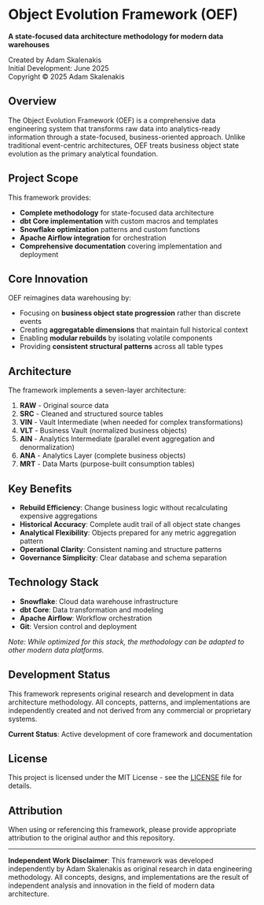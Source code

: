 # Object Evolution Framework (OEF)

**A state-focused data architecture methodology for modern data warehouses**

Created by Adam Skalenakis  
Initial Development: June 2025  
Copyright © 2025 Adam Skalenakis

## Overview

The Object Evolution Framework (OEF) is a comprehensive data engineering system that transforms raw data into analytics-ready information through a state-focused, business-oriented approach. Unlike traditional event-centric architectures, OEF treats business object state evolution as the primary analytical foundation.

## Project Scope

This framework provides:

- **Complete methodology** for state-focused data architecture
- **dbt Core implementation** with custom macros and templates  
- **Snowflake optimization** patterns and custom functions
- **Apache Airflow integration** for orchestration
- **Comprehensive documentation** covering implementation and deployment

## Core Innovation

OEF reimagines data warehousing by:

- Focusing on **business object state progression** rather than discrete events
- Creating **aggregatable dimensions** that maintain full historical context
- Enabling **modular rebuilds** by isolating volatile components
- Providing **consistent structural patterns** across all table types

## Architecture

The framework implements a seven-layer architecture:

1. **RAW** - Original source data
2. **SRC** - Cleaned and structured source tables  
3. **VIN** - Vault Intermediate (when needed for complex transformations)
4. **VLT** - Business Vault (normalized business objects)
5. **AIN** - Analytics Intermediate (parallel event aggregation and denormalization)
6. **ANA** - Analytics Layer (complete business objects)
7. **MRT** - Data Marts (purpose-built consumption tables)

## Key Benefits

- **Rebuild Efficiency**: Change business logic without recalculating expensive aggregations
- **Historical Accuracy**: Complete audit trail of all object state changes
- **Analytical Flexibility**: Objects prepared for any metric aggregation pattern
- **Operational Clarity**: Consistent naming and structure patterns
- **Governance Simplicity**: Clear database and schema separation

## Technology Stack

- **Snowflake**: Cloud data warehouse infrastructure
- **dbt Core**: Data transformation and modeling
- **Apache Airflow**: Workflow orchestration
- **Git**: Version control and deployment

*Note: While optimized for this stack, the methodology can be adapted to other modern data platforms.*

## Development Status

This framework represents original research and development in data architecture methodology. All concepts, patterns, and implementations are independently created and not derived from any commercial or proprietary systems.

**Current Status**: Active development of core framework and documentation

## License

This project is licensed under the MIT License - see the [LICENSE](LICENSE) file for details.

## Attribution

When using or referencing this framework, please provide appropriate attribution to the original author and this repository.

---

**Independent Work Disclaimer**: This framework was developed independently by Adam Skalenakis as original research in data engineering methodology. All concepts, designs, and implementations are the result of independent analysis and innovation in the field of modern data architecture.

